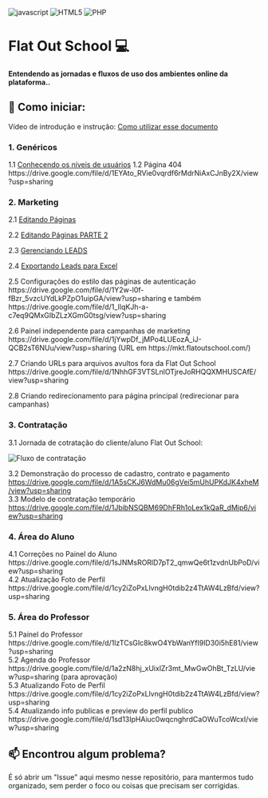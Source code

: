 [JAVASCRIPT__BADGE]: https://img.shields.io/badge/Javascript-000?style=for-the-badge&logo=javascript
[HTML_BADGE]: https://img.shields.io/badge/HTML5-%23FF9900.svg?style=for-the-badge&logo=html5&logoColor=white
[PHP_BADGE]: https://img.shields.io/badge/PHP-%237E57C2.svg?style=for-the-badge&logo=php&logoColor=white

![javascript][JAVASCRIPT__BADGE]
![HTML5][HTML_BADGE]
![PHP][PHP_BADGE]

<h1 style="font-weight: bold;">Flat Out School 💻</h1>



<p>
  <b>Entendendo as jornadas e fluxos de uso dos ambientes online da plataforma..</b>
</p>

<h2 id="started">🚀 Como iniciar:</h2>

Vídeo de introdução e instrução: <a href="https://drive.google.com/file/d/1MSEFfr48TkS01VzPLBVwt-izcUwnmGaU/view?usp=sharing" target="_blank">Como utilizar esse documento</a>

<h3>1. Genéricos</h3>

<p>
  1.1 <a href="https://drive.google.com/file/d/1_LNiva-4JvjaSIz-dGX4PznPttVPmCp7/view?usp=sharing" target="_blank">Conhecendo os níveis de usuários</a>
  1.2 Página 404 https://drive.google.com/file/d/1EYAto_RVie0vqrdf6rMdrNiAxCJnBy2X/view?usp=sharing
</p>

<h3>2. Marketing</h3>

<p>
  2.1 <a href="https://drive.google.com/file/d/1vUF5VYyV4feLMHL1uPWoNEbYLpX7KWiY/view?usp=sharing" target="_blank">Editando Páginas</a>
</p>
<p>
  2.2 <a href="https://drive.google.com/file/d/1WuJNwGnbsz4cg2zJZ97hl7QpM0W1lvGI/view?usp=sharing" target="_blank">Editando Páginas PARTE 2</a>
</p>
<p>
  2.3 <a href="https://drive.google.com/file/d/1kPllYqOEpvx8JBartlfqA5RgNogn0yeR/view?usp=sharing" target="_blank">Gerenciando LEADS</a>
</p>
<p>
  2.4 <a href="https://drive.google.com/file/d/1ZIv-mVV6xjVVF8W0Oo4IqzIriPaOhuV6/view?usp=sharing" target="_blank">Exportando Leads para Excel</a>
</p>
<p>
  2.5 Configurações do estilo das páginas de autenticação https://drive.google.com/file/d/1Y2w-l0f-fBzr_5vzcUYdLkPZpO1uipGA/view?usp=sharing e também https://drive.google.com/file/d/1_IlqKJh-a-c7eq9QMxGIbZLzXGmG0tsg/view?usp=sharing
</p>
<p>
  2.6 Painel independente para campanhas de marketing https://drive.google.com/file/d/1jYwpDf_jMPo4LUEozA_iJ-QCB2sT6NUu/view?usp=sharing (URL em https://mkt.flatoutschool.com/)
</p>
<p>
  2.7 Criando URLs para arquivos avultos fora da Flat Out School https://drive.google.com/file/d/1NhhGF3VTSLnlOTjreJoRHQQXMHUSCAfE/view?usp=sharing
</p>
<p>
  2.8 Criando redirecionamento para página principal (redirecionar para campanhas)
  <img src="https://drive.google.com/file/d/1WdlAsWYyObUKaJULt0z5H-elMPtwTb5a/view?usp=sharing" alt="" /> <br>
</p>


<h3>3. Contratação</h3>

3.1 Jornada de cotratação do cliente/aluno Flat Out School: 

<img src="https://homologacao.flatoutschool.com/assets/fluxo2.jpg" alt="Fluxo de contratação" /> <br>

3.2 Demonstração do processo  de cadastro, contrato e pagamento https://drive.google.com/file/d/1A5sCKJ6WdMu06gVei5mUhUPKdJK4xheM/view?usp=sharing <br>
3.3 Modelo de contratação temporário https://drive.google.com/file/d/1JbibNSQBM69DhFRh1oLex1kQaR_dMjp6/view?usp=sharing

<h3>4. Área do Aluno</h3>
4.1 Correções no Painel do Aluno https://drive.google.com/file/d/1sJNMsRORlD7pT2_qmwQe6t1zvdnUbPoD/view?usp=sharing<br>
4.2 Atualização Foto de Perfil https://drive.google.com/file/d/1cy2iZoPxLlvngH0tdib2z4TtAW4LzBfd/view?usp=sharing

<h3>5. Área do Professor</h3>
5.1 Painel do Professor https://drive.google.com/file/d/1lzTCsGIc8kwO4YbWanYfI9lD30i5hE81/view?usp=sharing<br>
5.2 Agenda do Professor https://drive.google.com/file/d/1a2zN8hj_xUixlZr3mt_MwGwOhBt_TzLU/view?usp=sharing (para aprovação)<br>
5.3 Atualizando Foto de Perfil https://drive.google.com/file/d/1cy2iZoPxLlvngH0tdib2z4TtAW4LzBfd/view?usp=sharing<br>
5.4 Atualizando info publicas e preview do perfil publico https://drive.google.com/file/d/1sd13IpHAiuc0wqcnghrdCaOWuTcoWcxI/view?usp=sharing

<h2 id="contribute">📫 Encontrou algum problema?</h2>

É só abrir um "Issue" aqui mesmo nesse repositório, para mantermos tudo organizado, sem perder o foco ou coisas que precisam ser corrigidas.
